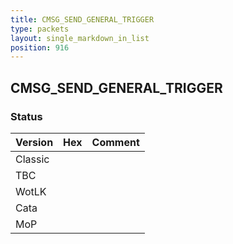 ```yaml
---
title: CMSG_SEND_GENERAL_TRIGGER
type: packets
layout: single_markdown_in_list
position: 916
---
```


## CMSG_SEND_GENERAL_TRIGGER

### Status

Version | Hex | Comment
---------- | ---------- | ---------- 
Classic |  |  
TBC |  |  
WotLK |  |  
Cata |  |  
MoP |  |  